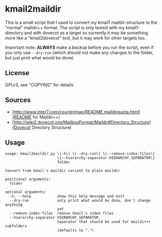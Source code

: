 # kmail2maildir

This is a small script that I used to convert my kmail1 maildir-structure to the "normal" maildir++ format. The script
 is only tested with my kmail1-directory and with dovecot as a  target so currently it may be something more like a
 "kmail2dovecot" tool, but it may work for other targets too.

Important note: **ALWAYS** make a *backup* before you run the script, even if you only use `--dry-run` (which should not
 make any changes to the folder, but just print what would be done)


## License
GPLv3, see "COPYING" for details


## Sources
* [http://www.inter7.com/courierimap/README.maildirquota.html](README for Maildir++)
* [http://wiki2.dovecot.org/MailboxFormat/Maildir#Directory_Structure](Dovecot Directory Structure)


## Usage
    usage: kmail2maildir.py \[-h\] \[--dry-run\] \[--remove-index-files\]
                            \[--hierarchy-separator HIERARCHY_SEPARATOR\]
                            folder
    
    Convert from kmail's maildir variant to plain maildir
    
    positional arguments:
      folder
    
    optional arguments:
      -h, --help            show this help message and exit
      --dry-run             only print what would be done, don't change anything
                            yet
      --remove-index-files  remove kmail's index files
      --hierarchy-separator HIERARCHY_SEPARATOR
                            Separator that should be used for maildir++ subfolders
                            (defaults to ".")
